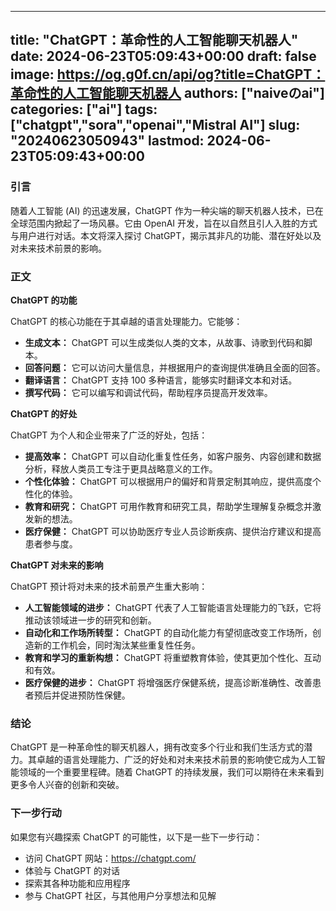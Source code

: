 
---
title: "ChatGPT：革命性的人工智能聊天机器人"
date: 2024-06-23T05:09:43+00:00
draft: false
image: https://og.g0f.cn/api/og?title=ChatGPT：革命性的人工智能聊天机器人
authors: ["naiveのai"]
categories: ["ai"]
tags: ["chatgpt","sora","openai","Mistral AI"]
slug: "20240623050943"
lastmod: 2024-06-23T05:09:43+00:00
---
### 引言

随着人工智能 (AI) 的迅速发展，ChatGPT 作为一种尖端的聊天机器人技术，已在全球范围内掀起了一场风暴。它由 OpenAI 开发，旨在以自然且引人入胜的方式与用户进行对话。本文将深入探讨 ChatGPT，揭示其非凡的功能、潜在好处以及对未来技术前景的影响。

### 正文

**ChatGPT 的功能**

ChatGPT 的核心功能在于其卓越的语言处理能力。它能够：

* **生成文本：** ChatGPT 可以生成类似人类的文本，从故事、诗歌到代码和脚本。
* **回答问题：** 它可以访问大量信息，并根据用户的查询提供准确且全面的回答。
* **翻译语言：** ChatGPT 支持 100 多种语言，能够实时翻译文本和对话。
* **撰写代码：** 它可以编写和调试代码，帮助程序员提高开发效率。

**ChatGPT 的好处**

ChatGPT 为个人和企业带来了广泛的好处，包括：

* **提高效率：** ChatGPT 可以自动化重复性任务，如客户服务、内容创建和数据分析，释放人类员工专注于更具战略意义的工作。
* **个性化体验：** ChatGPT 可以根据用户的偏好和背景定制其响应，提供高度个性化的体验。
* **教育和研究：** ChatGPT 可用作教育和研究工具，帮助学生理解复杂概念并激发新的想法。
* **医疗保健：** ChatGPT 可以协助医疗专业人员诊断疾病、提供治疗建议和提高患者参与度。

**ChatGPT 对未来的影响**

ChatGPT 预计将对未来的技术前景产生重大影响：

* **人工智能领域的进步：** ChatGPT 代表了人工智能语言处理能力的飞跃，它将推动该领域进一步的研究和创新。
* **自动化和工作场所转型：** ChatGPT 的自动化能力有望彻底改变工作场所，创造新的工作机会，同时淘汰某些重复性任务。
* **教育和学习的重新构想：** ChatGPT 将重塑教育体验，使其更加个性化、互动和有效。
* **医疗保健的进步：** ChatGPT 将增强医疗保健系统，提高诊断准确性、改善患者预后并促进预防性保健。

### 结论

ChatGPT 是一种革命性的聊天机器人，拥有改变多个行业和我们生活方式的潜力。其卓越的语言处理能力、广泛的好处和对未来技术前景的影响使它成为人工智能领域的一个重要里程碑。随着 ChatGPT 的持续发展，我们可以期待在未来看到更多令人兴奋的创新和突破。

### 下一步行动

如果您有兴趣探索 ChatGPT 的可能性，以下是一些下一步行动：

* 访问 ChatGPT 网站：https://chatgpt.com/
* 体验与 ChatGPT 的对话
* 探索其各种功能和应用程序
* 参与 ChatGPT 社区，与其他用户分享想法和见解